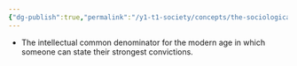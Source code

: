 ```yaml
---
{"dg-publish":true,"permalink":"/y1-t1-society/concepts/the-sociological-imagination/"}
---
```


- The intellectual common denominator for the modern age in which someone can state their strongest convictions. 